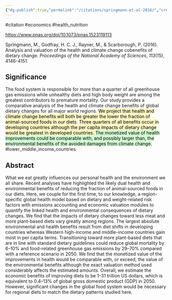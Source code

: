 ```yaml
---
{"dg-publish":true,"permalink":"/citations/springmann-et-al-2016/","created":"2024-09-30T14:34:02.637+01:00","updated":"2025-09-28T23:48:53.761+01:00"}
---
```


#citation #economics #health_nutrition 

https://www.pnas.org/doi/10.1073/pnas.1523119113

Springmann, M., Godfray, H. C. J., Rayner, M., & Scarborough, P. (2016). Analysis and valuation of the health and climate change cobenefits of dietary change. _Proceedings of the National Academy of Sciences_, _113_(15), 4146-4151.

## Significance
The food system is responsible for more than a quarter of all greenhouse gas emissions while unhealthy diets and high body weight are among the greatest contributors to premature mortality. Our study provides a comparative analysis of the health and climate change benefits of global dietary changes for all major world regions. <mark style="background: #FFF3A3A6;">We project that health and climate change benefits will both be greater the lower the fraction of animal-sourced foods in our diets</mark>. <mark style="background: #FFF3A3A6;">Three quarters of all benefits occur in developing countries although the per capita impacts of dietary change would be greatest in developed countries. </mark><mark style="background: #BBFABBA6;">The monetized value of health improvements could be comparable with, and possibly larger than, the environmental benefits of the avoided damages from climate change.</mark>
#lower_middle_income_countries 
## Abstract

What we eat greatly influences our personal health and the environment we all share. Recent analyses have highlighted the likely dual health and environmental benefits of reducing the fraction of animal-sourced foods in our diets. Here, we couple for the first time, to our knowledge, a region-specific global health model based on dietary and weight-related risk factors with emissions accounting and economic valuation modules to quantify the linked health and environmental consequences of dietary changes. We find that the impacts of dietary changes toward less meat and more plant-based diets vary greatly among regions. The largest absolute environmental and health benefits result from diet shifts in developing countries whereas Western high-income and middle-income countries gain most in per capita terms. Transitioning toward more plant-based diets that are in line with standard dietary guidelines could reduce global mortality by 6–10% and food-related greenhouse gas emissions by 29–70% compared with a reference scenario in 2050. We find that the monetized value of the improvements in health would be comparable with, or exceed, the value of the environmental benefits although the exact valuation method used considerably affects the estimated amounts. Overall, we estimate the economic benefits of improving diets to be 1–31 trillion US dollars, which is equivalent to 0.4–13% of global gross domestic product (GDP) in 2050. However, significant changes in the global food system would be necessary for regional diets to match the dietary patterns studied here.